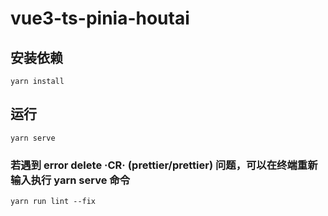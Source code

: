 # vue3-ts-pinia-houtai

## 安装依赖

`yarn install`

## 运行

`yarn serve`

### 若遇到 error delete ·CR· (prettier/prettier) 问题，可以在终端重新输入执行 yarn serve 命令

`yarn run lint --fix`
